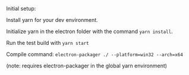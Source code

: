 Initial setup:

Install yarn for your dev environment.

Initialize yarn in the electron folder with the command `yarn install`.

Run the test build with `yarn start`

Compile command: `electron-packager ./ --platform=win32 --arch=x64`

(note: requires electron-packager in the global yarn environment)
